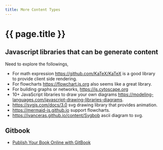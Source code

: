 ```yaml
---
title: More Content Types
---
```


# {{ page.title }}


## Javascript libraries that can be generate content

Need to explore the followings,  
* For math expression <https://github.com/KaTeX/KaTeX> is a good library to provide client side rendering.
* For flowcharts <https://flowchart.js.org> also seems like a great library.
* For building graphs or networks, <https://js.cytoscape.org>
* 10+ JavaScript libraries to draw your own diagrams <https://modeling-languages.com/javascript-drawing-libraries-diagrams>.
* <https://svgjs.com/docs/3.0> svg drawing library that provides animation.
* <https://mermaid-js.github.io> support flowcharts.
* <https://ivanceras.github.io/content/Svgbob> ascii diagram to svg.

## Gitbook

* [Publish Your Book Online with GitBook](https://medium.com/@rebeccapeltz/publish-your-book-online-with-gitbook-fc0ce9b7f12)
